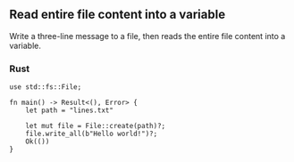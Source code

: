 ## Read entire file content into a variable 

Write a three-line message to a file, then reads the entire file content into a variable.

### Rust

```rust,edition2021,no_run
use std::fs::File;

fn main() -> Result<(), Error> {
    let path = "lines.txt"

    let mut file = File::create(path)?;
    file.write_all(b"Hello world!")?;
    Ok(())
}
```
